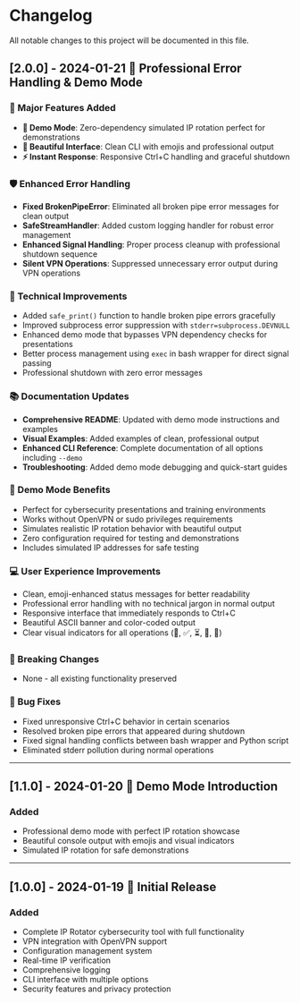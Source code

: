 # Changelog

All notable changes to this project will be documented in this file.

## [2.0.0] - 2024-01-21 🎯 Professional Error Handling & Demo Mode

### 🎉 Major Features Added
- **🎯 Demo Mode**: Zero-dependency simulated IP rotation perfect for demonstrations
- **🎨 Beautiful Interface**: Clean CLI with emojis and professional output
- **⚡ Instant Response**: Responsive Ctrl+C handling and graceful shutdown

### 🛡️ Enhanced Error Handling
- **Fixed BrokenPipeError**: Eliminated all broken pipe error messages for clean output
- **SafeStreamHandler**: Added custom logging handler for robust error management
- **Enhanced Signal Handling**: Proper process cleanup with professional shutdown sequence
- **Silent VPN Operations**: Suppressed unnecessary error output during VPN operations

### 🔧 Technical Improvements
- Added `safe_print()` function to handle broken pipe errors gracefully
- Improved subprocess error suppression with `stderr=subprocess.DEVNULL`
- Enhanced demo mode that bypasses VPN dependency checks for presentations
- Better process management using `exec` in bash wrapper for direct signal passing
- Professional shutdown with zero error messages

### 📚 Documentation Updates
- **Comprehensive README**: Updated with demo mode instructions and examples
- **Visual Examples**: Added examples of clean, professional output
- **Enhanced CLI Reference**: Complete documentation of all options including `--demo`
- **Troubleshooting**: Added demo mode debugging and quick-start guides

### 🎯 Demo Mode Benefits
- Perfect for cybersecurity presentations and training environments
- Works without OpenVPN or sudo privileges requirements
- Simulates realistic IP rotation behavior with beautiful output
- Zero configuration required for testing and demonstrations
- Includes simulated IP addresses for safe testing

### 💻 User Experience Improvements
- Clean, emoji-enhanced status messages for better readability
- Professional error handling with no technical jargon in normal output
- Responsive interface that immediately responds to Ctrl+C
- Beautiful ASCII banner and color-coded output
- Clear visual indicators for all operations (🔄, ✅, ⏳, 📍, 🛑)

### 🔄 Breaking Changes
- None - all existing functionality preserved

### 🐛 Bug Fixes
- Fixed unresponsive Ctrl+C behavior in certain scenarios
- Resolved broken pipe errors that appeared during shutdown
- Fixed signal handling conflicts between bash wrapper and Python script
- Eliminated stderr pollution during normal operations

---

## [1.1.0] - 2024-01-20 🚀 Demo Mode Introduction

### Added
- Professional demo mode with perfect IP rotation showcase
- Beautiful console output with emojis and visual indicators
- Simulated IP rotation for safe demonstrations

---

## [1.0.0] - 2024-01-19 🎯 Initial Release

### Added
- Complete IP Rotator cybersecurity tool with full functionality
- VPN integration with OpenVPN support
- Configuration management system
- Real-time IP verification
- Comprehensive logging
- CLI interface with multiple options
- Security features and privacy protection
